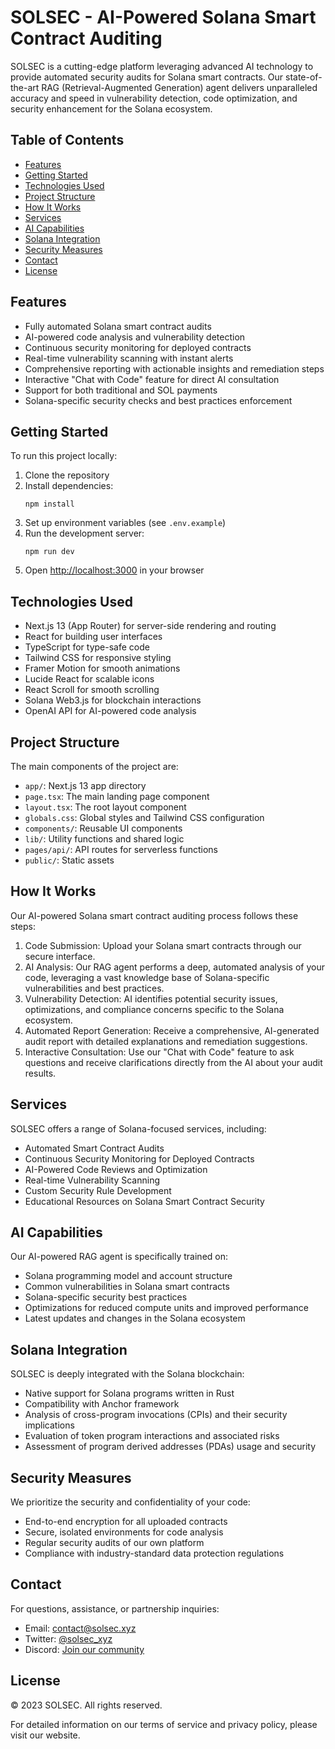    # SOLSEC - AI-Powered Solana Smart Contract Auditing

   SOLSEC is a cutting-edge platform leveraging advanced AI technology to provide automated security audits for Solana smart contracts. Our state-of-the-art RAG (Retrieval-Augmented Generation) agent delivers unparalleled accuracy and speed in vulnerability detection, code optimization, and security enhancement for the Solana ecosystem.

   ## Table of Contents

   - [Features](#features)
   - [Getting Started](#getting-started)
   - [Technologies Used](#technologies-used)
   - [Project Structure](#project-structure)
   - [How It Works](#how-it-works)
   - [Services](#services)
   - [AI Capabilities](#ai-capabilities)
   - [Solana Integration](#solana-integration)
   - [Security Measures](#security-measures)
   - [Contact](#contact)
   - [License](#license)

   ## Features

   - Fully automated Solana smart contract audits
   - AI-powered code analysis and vulnerability detection
   - Continuous security monitoring for deployed contracts
   - Real-time vulnerability scanning with instant alerts
   - Comprehensive reporting with actionable insights and remediation steps
   - Interactive "Chat with Code" feature for direct AI consultation
   - Support for both traditional and SOL payments
   - Solana-specific security checks and best practices enforcement

   ## Getting Started

   To run this project locally:

   1. Clone the repository
   2. Install dependencies:
      ```
      npm install
      ```
   3. Set up environment variables (see `.env.example`)
   4. Run the development server:
      ```
      npm run dev
      ```
   5. Open [http://localhost:3000](http://localhost:3000) in your browser

   ## Technologies Used

   - Next.js 13 (App Router) for server-side rendering and routing
   - React for building user interfaces
   - TypeScript for type-safe code
   - Tailwind CSS for responsive styling
   - Framer Motion for smooth animations
   - Lucide React for scalable icons
   - React Scroll for smooth scrolling
   - Solana Web3.js for blockchain interactions
   - OpenAI API for AI-powered code analysis

   ## Project Structure

   The main components of the project are:

   - `app/`: Next.js 13 app directory
   - `page.tsx`: The main landing page component
   - `layout.tsx`: The root layout component
   - `globals.css`: Global styles and Tailwind CSS configuration
   - `components/`: Reusable UI components
   - `lib/`: Utility functions and shared logic
   - `pages/api/`: API routes for serverless functions
   - `public/`: Static assets

   ## How It Works

   Our AI-powered Solana smart contract auditing process follows these steps:

   1. Code Submission: Upload your Solana smart contracts through our secure interface.
   2. AI Analysis: Our RAG agent performs a deep, automated analysis of your code, leveraging a vast knowledge base of Solana-specific vulnerabilities and best practices.
   3. Vulnerability Detection: AI identifies potential security issues, optimizations, and compliance concerns specific to the Solana ecosystem.
   4. Automated Report Generation: Receive a comprehensive, AI-generated audit report with detailed explanations and remediation suggestions.
   5. Interactive Consultation: Use our "Chat with Code" feature to ask questions and receive clarifications directly from the AI about your audit results.

   ## Services

   SOLSEC offers a range of Solana-focused services, including:

   - Automated Smart Contract Audits
   - Continuous Security Monitoring for Deployed Contracts
   - AI-Powered Code Reviews and Optimization
   - Real-time Vulnerability Scanning
   - Custom Security Rule Development
   - Educational Resources on Solana Smart Contract Security

   ## AI Capabilities

   Our AI-powered RAG agent is specifically trained on:

   - Solana programming model and account structure
   - Common vulnerabilities in Solana smart contracts
   - Solana-specific security best practices
   - Optimizations for reduced compute units and improved performance
   - Latest updates and changes in the Solana ecosystem

   ## Solana Integration

   SOLSEC is deeply integrated with the Solana blockchain:

   - Native support for Solana programs written in Rust
   - Compatibility with Anchor framework
   - Analysis of cross-program invocations (CPIs) and their security implications
   - Evaluation of token program interactions and associated risks
   - Assessment of program derived addresses (PDAs) usage and security

   ## Security Measures

   We prioritize the security and confidentiality of your code:

   - End-to-end encryption for all uploaded contracts
   - Secure, isolated environments for code analysis
   - Regular security audits of our own platform
   - Compliance with industry-standard data protection regulations

   ## Contact

   For questions, assistance, or partnership inquiries:

   - Email: [contact@solsec.xyz](mailto:contact@solsec.xyz)
   - Twitter: [@solsec_xyz](https://twitter.com/solsec_xyz)
   - Discord: [Join our community](https://discord.gg/solsec)

   ## License

   © 2023 SOLSEC. All rights reserved.

   For detailed information on our terms of service and privacy policy, please visit our website.
